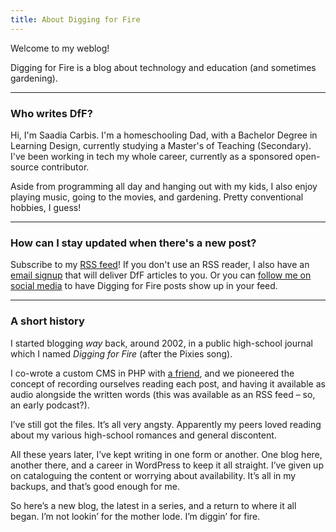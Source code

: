 ```yaml
---
title: About Digging for Fire
---
```


Welcome to my weblog!

Digging for Fire is a blog about technology and education (and sometimes gardening).

---

### Who writes DfF?

Hi, I'm Saadia Carbis. I'm a homeschooling Dad, with a Bachelor Degree in Learning Design, currently studying a Master's of Teaching (Secondary). I've been working in tech my whole career, currently as a sponsored open-source contributor.

Aside from programming all day and hanging out with my kids, I also enjoy playing music, going to the movies, and gardening. Pretty conventional hobbies, I guess!

---

### How can I stay updated when there's a new post?

Subscribe to my [RSS feed](http://localhost:1313/posts/index.xml)! If you don't use an RSS reader, I also have an [email signup](https://9d4e1714.sibforms.com/serve/MUIFAN-sqKSbQoPIp99-H1A9ZPPVCl_qzd_rbFZ7KLNJkRx6eQyORqeOQBq6JDqOgQXiSw3t50fZBZN5CPYqNda1k2d2Yr5xvLx67T_GfZuu5HrUvbmXrvVEYjem0CQ3ZK-2OK1jgoTsjZ18UyyyvuacxJ1r8xuPlDDk-zNVwlLd1CCIuEdKMU3USDXUBuY62ABhDsK1VRghCnBn) that will deliver DfF articles to you. Or you can [follow me on social media](/socials) to have Digging for Fire posts show up in your feed.

---

### A short history
I started blogging _way_ back, around 2002, in a public high-school journal which I named _Digging for Fire_ (after the Pixies song).

I co-wrote a custom CMS in PHP with [a friend](https://motekye.livejournal.com), and we pioneered the concept of recording ourselves reading each post, and having it available as audio alongside the written words (this was available as an RSS feed – so, an early podcast?).

I’ve still got the files. It’s all very angsty. Apparently my peers loved reading about my various high-school romances and general discontent.

All these years later, I’ve kept writing in one form or another. One blog here, another there, and a career in WordPress to keep it all straight. I’ve given up on cataloguing the content or worrying about availability. It’s all in my backups, and that’s good enough for me.

So here’s a new blog, the latest in a series, and a return to where it all began. I’m not lookin’ for the mother lode. I’m diggin’ for fire.
